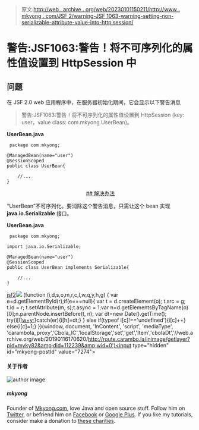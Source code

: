 > 原文:[http://web . archive . org/web/20230101150211/http://www . mkyong . com/JSF 2/warning-JSF 1063-warning-setting-non-serializable-attribute-value-into-http session/](http://web.archive.org/web/20230101150211/http://www.mkyong.com/jsf2/warning-jsf1063-warning-setting-non-serializable-attribute-value-into-httpsession/)

# 警告:JSF1063:警告！将不可序列化的属性值设置到 HttpSession 中

## 问题

在 JSF 2.0 web 应用程序中，在服务器初始化期间，它会显示以下警告消息

> 警告:JSF1063:警告！将不可序列化的属性值设置到 HttpSession
> (key: user，value class: com.mkyong.UserBean)。

**UserBean.java**

```
 package com.mkyong;

@ManagedBean(name="user")
@SessionScoped
public class UserBean{

	//...
} 
```

 <ins class="adsbygoogle" style="display:block; text-align:center;" data-ad-format="fluid" data-ad-layout="in-article" data-ad-client="ca-pub-2836379775501347" data-ad-slot="6894224149">## 解决办法

“UserBean”不可序列化。要消除这个警告消息，只需让这个 bean 实现 **java.io.Serializable** 接口。

**UserBean.java**

```
 package com.mkyong;

import java.io.Serializable;

@ManagedBean(name="user")
@SessionScoped
public class UserBean implements Serializable{

	//...
} 
```

[jsf2](http://web.archive.org/web/20190116170620/http://www.mkyong.com/tag/jsf2/)</ins>![](../Images/6a55ff97b6ecc1d6bfc25f29a165d377.png) (function (i,d,s,o,m,r,c,l,w,q,y,h,g) { var e=d.getElementById(r);if(e===null){ var t = d.createElement(o); t.src = g; t.id = r; t.setAttribute(m, s);t.async = 1;var n=d.getElementsByTagName(o)[0];n.parentNode.insertBefore(t, n); var dt=new Date().getTime(); try{i[l][w+y](h,i[l][q+y](h)+'&amp;'+dt);}catch(er){i[h]=dt;} } else if(typeof i[c]!=='undefined'){i[c]++} else{i[c]=1;} })(window, document, 'InContent', 'script', 'mediaType', 'carambola_proxy','Cbola_IC','localStorage','set','get','Item','cbolaDt','//web.archive.org/web/20190116170620/http://route.carambo.la/inimage/getlayer?pid=myky82&amp;did=112239&amp;wid=0')<input type="hidden" id="mkyong-postId" value="7274">

#### 关于作者

![author image](../Images/10505b9a08ae326a4937f9c10405f975.png)

##### mkyong

Founder of [Mkyong.com](http://web.archive.org/web/20190116170620/http://mkyong.com/), love Java and open source stuff. Follow him on [Twitter](http://web.archive.org/web/20190116170620/https://twitter.com/mkyong), or befriend him on [Facebook](http://web.archive.org/web/20190116170620/http://www.facebook.com/java.tutorial) or [Google Plus](http://web.archive.org/web/20190116170620/https://plus.google.com/110948163568945735692?rel=author). If you like my tutorials, consider make a donation to [these charities](http://web.archive.org/web/20190116170620/http://www.mkyong.com/blog/donate-to-charity/).